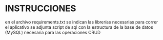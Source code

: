 # INSTRUCCIONES

en el archivo requirements.txt se indican las librerías necesarias para correr el aplicativo
se adjunta script de sql con la estructura de la base de datos (MySQL) necesaria para las operaciones CRUD
